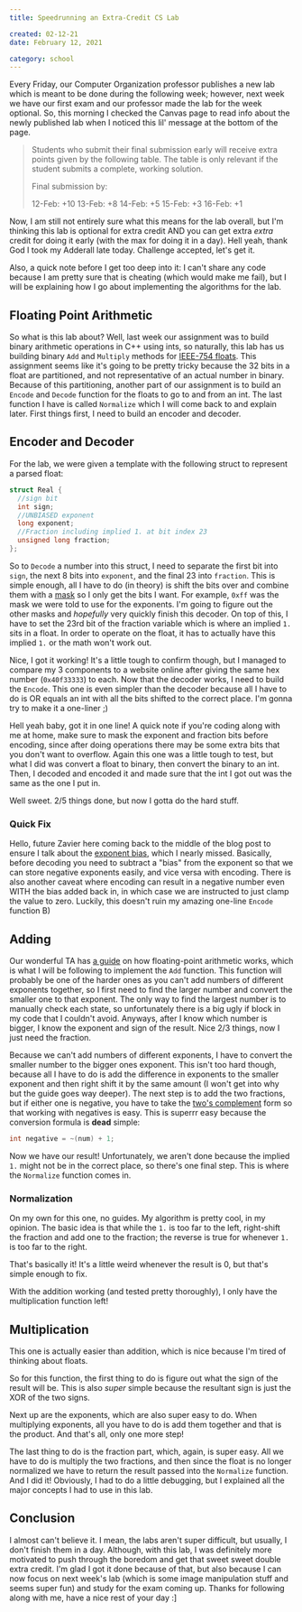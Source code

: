 ```yaml
---
title: Speedrunning an Extra-Credit CS Lab

created: 02-12-21
date: February 12, 2021

category: school
---
```


Every Friday, our Computer Organization professor publishes a new lab which is meant to be done during the following week; however, next week we have our first exam and our professor made the lab for the week optional. So, this morning I checked the Canvas page to read info about the newly published lab when I noticed this lil' message at the bottom of the page.

<!-- <z-img src="/extra credit.png" alt="Image with text: Students who submit their final submission early will receive extra points given by the following table. The table is only relevant if the student submits a complete, working solution. Final submission by: 12-Feb: +10, 13-Feb: +8, 14-Feb: +5, 15-Feb: +3, 16-Feb: +1" center class="mt-4" ></z-img> -->

> Students who submit their final submission early will receive extra points given by the following table. The table is only relevant if the student submits a complete, working solution.
>
> Final submission by:
>
> 12-Feb: +10
> 13-Feb: +8
> 14-Feb: +5
> 15-Feb: +3
> 16-Feb: +1

Now, I am still not entirely sure what this means for the lab overall, but I'm thinking this lab is optional for extra credit AND you can get extra _extra_ credit for doing it early (with the max for doing it in a day). Hell yeah, thank God I took my Adderall late today. Challenge accepted, let's get it.

Also, a quick note before I get too deep into it: I can't share any code because I am pretty sure that is cheating (which would make me fail), but I will be explaining how I go about implementing the algorithms for the lab.

## Floating Point Arithmetic

So what is this lab about? Well, last week our assignment was to build binary arithmetic operations in C++ using ints, so naturally, this lab has us building binary `Add` and `Multiply` methods for [IEEE-754 floats](https://en.wikipedia.org/wiki/IEEE_754). This assignment seems like it's going to be pretty tricky because the 32 bits in a float are partitioned, and not representative of an actual number in binary. Because of this partitioning, another part of our assignment is to build an `Encode` and `Decode` function for the floats to go to and from an int. The last function I have is called `Normalize` which I will come back to and explain later. First things first, I need to build an encoder and decoder.

## Encoder and Decoder

For the lab, we were given a template with the following struct to represent a parsed float:

```cpp
struct Real {
  //sign bit
  int sign;
  //UNBIASED exponent
  long exponent;
  //Fraction including implied 1. at bit index 23
  unsigned long fraction;
};
```

So to `Decode` a number into this struct, I need to separate the first bit into `sign`, the next 8 bits into `exponent`, and the final 23 into `fraction`. This is simple enough, all I have to do (in theory) is shift the bits over and combine them with a [mask](<https://en.wikipedia.org/wiki/Mask_(computing)#:~:text=In%20computer%20science%2C%20a%20mask,in%20a%20single%20bitwise%20operation.>) so I only get the bits I want. For example, `0xff` was the mask we were told to use for the exponents. I'm going to figure out the other masks and _hopefully_ very quickly finish this decoder. On top of this, I have to set the 23rd bit of the fraction variable which is where an implied `1.` sits in a float. In order to operate on the float, it has to actually have this implied `1.` or the math won't work out.

Nice, I got it working! It's a little tough to confirm though, but I managed to compare my 3 components to a website online after giving the same hex number (`0x40f33333`) to each. Now that the decoder works, I need to build the `Encode`. This one is even simpler than the decoder because all I have to do is OR equals an int with all the bits shifted to the correct place. I'm gonna try to make it a one-liner ;)

Hell yeah baby, got it in one line! A quick note if you're coding along with me at home, make sure to mask the exponent and fraction bits before encoding, since after doing operations there may be some extra bits that you don't want to overflow. Again this one was a little tough to test, but what I did was convert a float to binary, then convert the binary to an int. Then, I decoded and encoded it and made sure that the int I got out was the same as the one I put in.

Well sweet. 2/5 things done, but now I gotta do the hard stuff.

### Quick Fix

Hello, future Zavier here coming back to the middle of the blog post to ensure I talk about the [exponent bias](https://en.wikipedia.org/wiki/Exponent_bias), which I nearly missed. Basically, before decoding you need to subtract a "bias" from the exponent so that we can store negative exponents easily, and vice versa with encoding. There is also another caveat where encoding can result in a negative number even WITH the bias added back in, in which case we are instructed to just clamp the value to zero. Luckily, this doesn't ruin my amazing one-line `Encode` function B)

## Adding

Our wonderful TA has [a guide](http://web.eecs.utk.edu/~cmuncey/cs130/floats.html) on how floating-point arithmetic works, which is what I will be following to implement the `Add` function. This function will probably be one of the harder ones as you can't add numbers of different exponents together, so I first need to find the larger number and convert the smaller one to that exponent. The only way to find the largest number is to manually check each state, so unfortunately there is a big ugly if block in my code that I couldn't avoid. Anyways, after I know which number is bigger, I know the exponent and sign of the result. Nice 2/3 things, now I just need the fraction.

Because we can't add numbers of different exponents, I have to convert the smaller number to the bigger ones exponent. This isn't too hard though, because all I have to do is add the difference in exponents to the smaller exponent and then right shift it by the same amount (I won't get into why but the guide goes way deeper). The next step is to add the two fractions, but if either one is negative, you have to take the [two's complement](https://en.wikipedia.org/wiki/Two%27s_complement) form so that working with negatives is easy. This is superrr easy because the conversion formula is **dead** simple:

```cpp
int negative = ~(num) + 1;
```

Now we have our result! Unfortunately, we aren't done because the implied `1.` might not be in the correct place, so there's one final step. This is where the `Normalize` function comes in.

### Normalization

On my own for this one, no guides. My algorithm is pretty cool, in my opinion. The basic idea is that while the `1.` is too far to the left, right-shift the fraction and add one to the fraction; the reverse is true for whenever `1.` is too far to the right.

That's basically it! It's a little weird whenever the result is 0, but that's simple enough to fix.

With the addition working (and tested pretty thoroughly), I only have the multiplication function left!

## Multiplication

This one is actually easier than addition, which is nice because I'm tired of thinking about floats.

So for this function, the first thing to do is figure out what the sign of the result will be. This is also _super_ simple because the resultant sign is just the XOR of the two signs.

Next up are the exponents, which are also super easy to do. When multiplying exponents, all you have to do is add them together and that is the product. And that's all, only one more step!

The last thing to do is the fraction part, which, again, is super easy. All we have to do is multiply the two fractions, and then since the float is no longer normalized we have to return the result passed into the `Normalize` function. And I did it! Obviously, I had to do a little debugging, but I explained all the major concepts I had to use in this lab.

## Conclusion

I almost can't believe it. I mean, the labs aren't super difficult, but usually, I don't finish them in a day. Although, with this lab, I was definitely more motivated to push through the boredom and get that sweet sweet double extra credit. I'm glad I got it done because of that, but also because I can now focus on next week's lab (which is some image manipulation stuff and seems super fun) and study for the exam coming up. Thanks for following along with me, have a nice rest of your day :]
